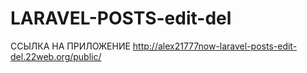 # LARAVEL-POSTS-edit-del

ССЫЛКА НА ПРИЛОЖЕНИЕ  http://alex21777now-laravel-posts-edit-del.22web.org/public/
